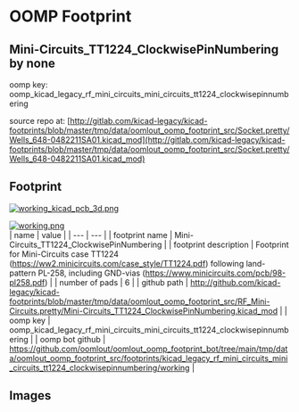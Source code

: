 # OOMP Footprint  
## Mini-Circuits_TT1224_ClockwisePinNumbering  by none  
  
oomp key: oomp_kicad_legacy_rf_mini_circuits_mini_circuits_tt1224_clockwisepinnumbering  
  
source repo at: [http://gitlab.com/kicad-legacy/kicad-footprints/blob/master/tmp/data/oomlout_oomp_footprint_src/Socket.pretty/Wells_648-0482211SA01.kicad_mod](http://gitlab.com/kicad-legacy/kicad-footprints/blob/master/tmp/data/oomlout_oomp_footprint_src/Socket.pretty/Wells_648-0482211SA01.kicad_mod)  
## Footprint  
  
[![working_kicad_pcb_3d.png](working_kicad_pcb_3d_600.png)](working_kicad_pcb_3d.png)  
  
[![working.png](working_600.png)](working.png)  
| name | value | 
| --- | --- | 
| footprint name | Mini-Circuits_TT1224_ClockwisePinNumbering | 
| footprint description | Footprint for Mini-Circuits case TT1224 (https://ww2.minicircuits.com/case_style/TT1224.pdf) following land-pattern PL-258, including GND-vias (https://www.minicircuits.com/pcb/98-pl258.pdf) | 
| number of pads | 6 | 
| github path | http://github.com/kicad-legacy/kicad-footprints/blob/master/tmp/data/oomlout_oomp_footprint_src/RF_Mini-Circuits.pretty/Mini-Circuits_TT1224_ClockwisePinNumbering.kicad_mod | 
| oomp key | oomp_kicad_legacy_rf_mini_circuits_mini_circuits_tt1224_clockwisepinnumbering | 
| oomp bot github | https://github.com/oomlout/oomlout_oomp_footprint_bot/tree/main/tmp/data/oomlout_oomp_footprint_src/footprints/kicad_legacy_rf_mini_circuits_mini_circuits_tt1224_clockwisepinnumbering/working | 
## Images  
